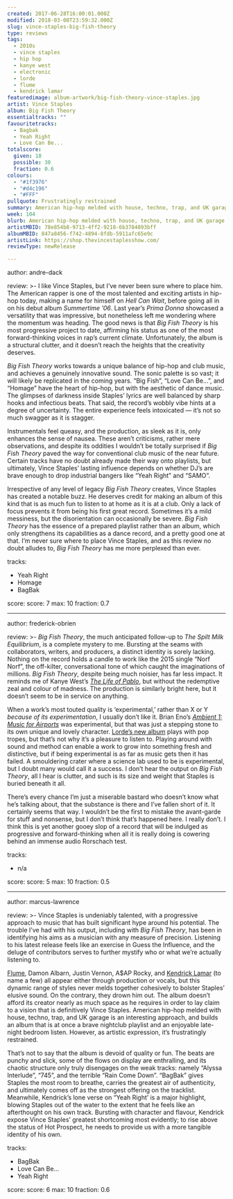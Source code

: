 ```yaml
---
created: 2017-06-28T16:00:01.000Z
modified: 2018-03-08T23:59:32.000Z
slug: vince-staples-big-fish-theory
type: reviews
tags:
  - 2010s
  - vince staples
  - hip hop
  - kanye west
  - electronic
  - lorde
  - flume
  - kendrick lamar
featuredimage: album-artwork/big-fish-theory-vince-staples.jpg
artist: Vince Staples
album: Big Fish Theory
essentialtracks: ""
favouritetracks:
  - Bagbak
  - Yeah Right
  - Love Can Be...
totalscore:
  given: 18
  possible: 30
  fraction: 0.6
colours:
  - "#1f3976"
  - "#d4c196"
  - "#FFF"
pullquote: Frustratingly restrained
summary: American hip-hop melded with house, techno, trap, and UK garage is an interesting approach, and builds an album that is at once a brave nightclub playlist and an enjoyable late-night bedroom listen. However, as artistic expression, it’s frustratingly restrained.
week: 104
blurb: American hip-hop melded with house, techno, trap, and UK garage is an interesting approach, but as an artistic expression it’s frustratingly restrained.
artistMBID: 78e854b8-9713-4ff2-9218-6b3784893bff
albumMBID: 847a8456-f742-4894-8fdb-5911afc65e9c
artistLink: https://shop.thevincestaplesshow.com/
reviewType: newRelease

---
```


author: andre-dack

review: >-
  I like Vince Staples, but I’ve never been sure where to place him. The American rapper is one of the most talented and exciting artists in hip-hop today, making a name for himself on *Hell Can Wait*, before going all in on his debut album *Summertime ’06*. Last year’s *Prima Donna* showcased a versatility that was impressive, but nonetheless left me wondering where the momentum was heading. The good news is that *Big Fish Theory* is his most progressive project to date, affirming his status as one of the most forward-thinking voices in rap’s current climate. Unfortunately, the album is a structural clutter, and it doesn’t reach the heights that the creativity deserves.

  *Big Fish Theory* works towards a unique balance of hip-hop and club music, and achieves a genuinely innovative sound. The sonic palette is so vast; it will likely be replicated in the coming years. “Big Fish”, “Love Can Be…”, and “Homage” have the heart of hip-hop, but with the aesthetic of dance music. The glimpses of darkness inside Staples’ lyrics are well balanced by sharp hooks and infectious beats. That said, the record’s wobbly vibe hints at a degree of uncertainty. The entire experience feels intoxicated — it’s not so much swagger as it is stagger.

  Instrumentals feel queasy, and the production, as sleek as it is, only enhances the sense of nausea. These aren’t criticisms, rather mere observations, and despite its oddities I wouldn’t be totally surprised if *Big Fish Theory* paved the way for conventional club music of the near future. Certain tracks have no doubt already made their way onto playlists, but ultimately, Vince Staples’ lasting influence depends on whether DJ’s are brave enough to drop industrial bangers like “Yeah Right” and “SAMO”.

  Irrespective of any level of legacy *Big Fish Theory* creates, Vince Staples has created a notable buzz. He deserves credit for making an album of this kind that is as much fun to listen to at home as it is at a club. Only a lack of focus prevents it from being his first great record. Sometimes it’s a mild messiness, but the disorientation can occasionally be severe. *Big Fish Theory* has the essence of a prepared playlist rather than an album, which only strengthens its capabilities as a dance record, and a pretty good one at that. I’m never sure where to place Vince Staples, and as this review no doubt alludes to, *Big Fish Theory* has me more perplexed than ever.

tracks:
  - Yeah Right
  - ­Homage
  - ­BagBak

score:
  score: 7
  max: 10
  fraction: 0.7

---
author: frederick-obrien

review: >-
  *Big Fish Theory*, the much anticipated follow-up to *The Spilt Milk Equilibrium*, is a complete mystery to me. Bursting at the seams with collaborators, writers, and producers, a distinct identity is sorely lacking. Nothing on the record holds a candle to work like the 2015 single “Norf Norf”, the off-kilter, conversational tone of which caught the imaginations of millions. *Big Fish Theory*, despite being much noisier, has far less impact. It reminds me of Kanye West’s [*The Life of Pablo*](/reviews/kanye-west-the-life-of-pablo/), but without the redemptive zeal and colour of madness. The production is similarly bright here, but it doesn’t seem to be in service on anything.

  When a work’s most touted quality is ‘experimental,’ rather than X or Y *because of its experimentation*, I usually don’t like it. Brian Eno’s [*Ambient 1: Music for Airports*](/reviews/brian-eno-ambient-1-music-for-airports/) was experimental, but that was just a stepping stone to its own unique and lovely character. [Lorde’s new album](/listening-parties/lorde-melodrama/) plays with pop tropes, but that’s not why it’s a pleasure to listen to. Playing around with sound and method can enable a work to grow into something fresh and distinctive, but if being experimental is as far as music gets then it has failed. A smouldering crater where a science lab used to be is experimental, but I doubt many would call it a success. I don’t hear the output on *Big Fish Theory*, all I hear is clutter, and such is its size and weight that Staples is buried beneath it all.

  There’s every chance I’m just a miserable bastard who doesn’t know what he’s talking about, that the substance is there and I’ve fallen short of it. It certainly seems that way. I wouldn’t be the first to mistake the avant-garde for stuff and nonsense, but I don’t think that’s happened here. I really don’t. I think this is yet another gooey slop of a record that will be indulged as progressive and forward-thinking when all it is really doing is cowering behind an immense audio Rorschach test.

tracks:
  - n/a

score:
  score: 5
  max: 10
  fraction: 0.5

---
author: marcus-lawrence

review: >-
  Vince Staples is undeniably talented, with a progressive approach to music that has built significant hype around his potential. The trouble I’ve had with his output, including with *Big Fish Theory*, has been in identifying his aims as a musician with any measure of precision. Listening to his latest release feels like an exercise in Guess the Influence, and the deluge of contributors serves to further mystify who or what we’re actually listening to.

  [Flume](/articles/flume-covers-considerable-ground-with-skin/), Damon Albarn, Justin Vernon, A$AP Rocky, and [Kendrick Lamar](/reviews/kendrick-lamar-to-pimp-a-butterfly/) (to name a few) all appear either through production or vocals, but this dynamic range of styles never melds together cohesively to bolster Staples’ elusive sound. On the contrary, they drown him out. The album doesn’t afford its creator nearly as much space as he requires in order to lay claim to a vision that is definitively Vince Staples. American hip-hop melded with house, techno, trap, and UK garage is an interesting approach, and builds an album that is at once a brave nightclub playlist and an enjoyable late-night bedroom listen. However, as artistic expression, it’s frustratingly restrained.

  That’s not to say that the album is devoid of quality or fun. The beats are punchy and slick, some of the flows on display are enthralling, and its chaotic structure only truly disengages on the weak tracks: namely “Alyssa Interlude”, “745”, and the terrible “Rain Come Down”. “BagBak” gives Staples the most room to breathe, carries the greatest air of authenticity, and ultimately comes off as the strongest offering on the tracklist. Meanwhile, Kendrick’s lone verse on “Yeah Right’ is a major highlight, blowing Staples out of the water to the extent that he feels like an afterthought on his own track. Bursting with character and flavour, Kendrick expose Vince Staples’ greatest shortcoming most evidently; to rise above the status of Hot Prospect, he needs to provide us with a more tangible identity of his own.

tracks:
  - BagBak
  - ­Love Can Be…
  - ­Yeah Right

score:
  score: 6
  max: 10
  fraction: 0.6
